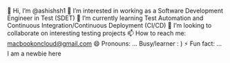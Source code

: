 👋 Hi, I’m @ashishsh1
👀 I’m interested in working as a Software Development Engineer in Test (SDET)
🌱 I’m currently learning Test Automation and Continuous Integration/Continuous Deployment (CI/CD)
💞️ I’m looking to collaborate on interesting testing projects
📫 How to reach me: macbookoncloud@gmail.com
😄 Pronouns: ... Busy/learner : )
⚡ Fun fact: ... I am a newbie here

<!---
ashishsh1/ashishsh1 is a ✨ special ✨ repository because its `README.md` (this file) appears on your GitHub profile.
You can click the Preview link to take a look at your changes.
--->
